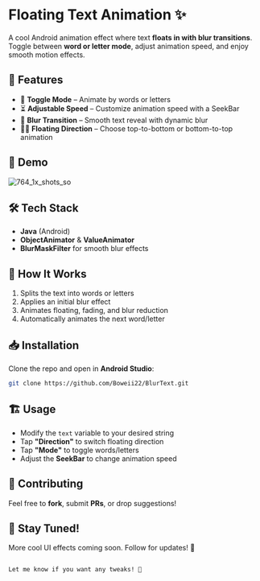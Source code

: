 # Floating Text Animation ✨  

A cool Android animation effect where text **floats in with blur transitions**. Toggle between **word or letter mode**, adjust animation speed, and enjoy smooth motion effects.  

## 🚀 Features  
- 🔄 **Toggle Mode** – Animate by words or letters  
- ⏳ **Adjustable Speed** – Customize animation speed with a SeekBar  
- 🎨 **Blur Transition** – Smooth text reveal with dynamic blur  
- 🔼🔽 **Floating Direction** – Choose top-to-bottom or bottom-to-top animation  

## 📸 Demo  
![764_1x_shots_so](https://github.com/user-attachments/assets/5723e6ea-f560-428a-8dae-25ccd0af2521)


## 🛠️ Tech Stack  
- **Java** (Android)  
- **ObjectAnimator** & **ValueAnimator**  
- **BlurMaskFilter** for smooth blur effects  

## 🔧 How It Works  
1. Splits the text into words or letters  
2. Applies an initial blur effect  
3. Animates floating, fading, and blur reduction  
4. Automatically animates the next word/letter  

## 📥 Installation  
Clone the repo and open in **Android Studio**:  
```bash
git clone https://github.com/Boweii22/BlurText.git
```

## 🏗️ Usage  
- Modify the `text` variable to your desired string  
- Tap **"Direction"** to switch floating direction  
- Tap **"Mode"** to toggle words/letters  
- Adjust the **SeekBar** to change animation speed  

## 🤝 Contributing  
Feel free to **fork**, submit **PRs**, or drop suggestions!  

## 📢 Stay Tuned!  
More cool UI effects coming soon. Follow for updates! 🚀  
```

Let me know if you want any tweaks! 🚀
